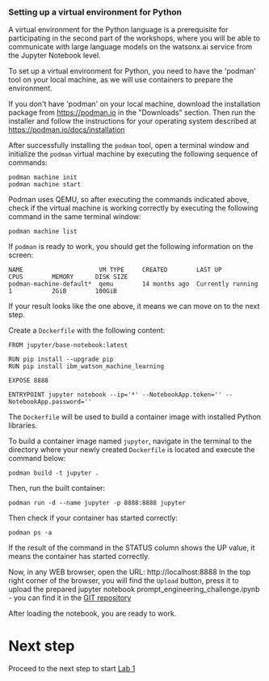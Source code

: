 ### Setting up a virtual environment for Python

A virtual environment for the Python language is a prerequisite for participating in the second part of the workshops, where you will be able to communicate with large language models on the watsonx.ai service from the Jupyter Notebook level.

To set up a virtual environment for Python, you need to have the 'podman' tool on your local machine, as we will use containers to prepare the environment.

If you don't have 'podman' on your local machine, download the installation package from https://podman.io in the "Downloads" section. Then run the installer and follow the instructions for your operating system described at https://podman.io/docs/installation

After successfully installing the ```podman``` tool, open a terminal window and initialize the ```podman``` virtual machine by executing the following sequence of commands:


```
podman machine init
podman machine start
```

Podman uses QEMU, so after executing the commands indicated above, check if the virtual machine is working correctly by executing the following command in the same terminal window:

```
podman machine list 
```

If ```podman``` is ready to work, you should get the following information on the screen:


```
NAME                     VM TYPE     CREATED        LAST UP            CPUS        MEMORY      DISK SIZE
podman-machine-default*  qemu        14 months ago  Currently running  1           2GiB        100GiB
```

If your result looks like the one above, it means we can move on to the next step.

Create a ```Dockerfile``` with the following content:


```
FROM jupyter/base-notebook:latest

RUN pip install --upgrade pip
RUN pip install ibm_watson_machine_learning

EXPOSE 8888

ENTRYPOINT jupyter notebook --ip='*' --NotebookApp.token='' --NotebookApp.password=''

```
The ```Dockerfile``` will be used to build a container image with installed Python libraries.

To build a container image named ```jupyter```, navigate in the terminal to the directory where your newly created ```Dockerfile``` is located and execute the command below:


```
podman build -t jupyter .
```

Then, run the built container:

```
podman run -d --name jupyter -p 8888:8888 jupyter
```

Then check if your container has started correctly:

```
podman ps -a 
```


If the result of the command in the STATUS column shows the UP value, it means the container has started correctly.

Now, in any WEB browser, open the URL: http://localhost:8888 
In the top right corner of the browser, you will find the ```Upload``` button, press it to upload the prepared jupyter notebook prompt_engineering_challenge.ipynb - you can find it in the [GIT repository](/LABS/3_prompt_engineering_via_code/)

After loading the notebook, you are ready to work.

# Next step

Proceed to the next step to start [Lab 1](/LABS/1_prompt_engineering/README.md)
